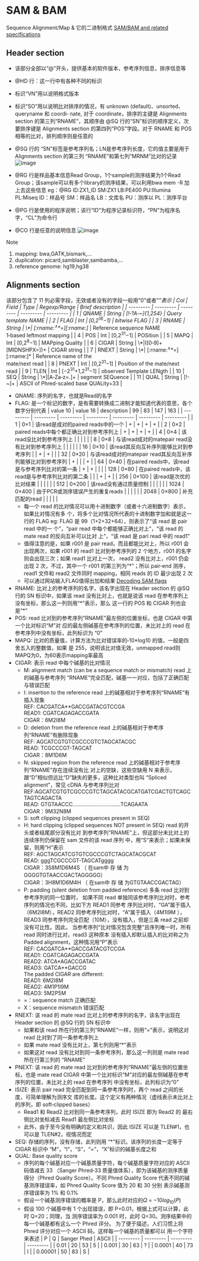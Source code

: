 # SAM & BAM
Sequence Alignment/Map & 它的二进制格式  [SAM/BAM and related specifications](https://samtools.github.io/hts-specs/)

## Header section
+ 该部分全部以“@”开头，提供基本的软件版本，参考序列信息，排序信息等
+ @HD 行：这一行中有各种不同的标识
+ 标识“VN”用以说明格式版本
+ 标识“SO”用以说明比对排序的情况，有 unknown (default)、unsorted、queryname 和 coordi‑
nate, 对于 coordinate，排序的主键是 Alignments section 的第三列“RNAME”，其顺序由 @SQ
行的“SN”标识的顺序定义，次要排序键是 Alignments section 的第四列“POS”字段。对于
RNAME 和 POS 相等的比对，排列顺序则是任意的
+ @SQ 行的 “SN”标签是参考序列名；LN是参考序列长度，它的值主要是用于 Alignments section 的第三列
“RNAME”和第七列“MRNM”比对的记录
![image](https://github.com/sammyxue0616/database/assets/167417350/b42eda1b-8681-4d1c-992e-2d4d6de8e285)

+ @RG 行是样品基本信息Read Group，1个sample的测序结果为1个Read Group；该sample可以有多个library的测序结果，可以利用bwa mem -R 加上去这些信息 eg：@RG ID:ZX1_ID SM:ZX1 LB:PE400 PU:Illumina PL:Miseq ID：样品号 SM：样品名 LB：文库名 PU：测序以 PL：测序平台
+ @PG 行是使用的程序说明；该行“ID”为程序记录标识符，“PN”为程序名字，“CL”为命令行
+ @CO 行是任意的说明信息
![image](https://github.com/sammyxue0616/database/assets/167417350/53b21d4e-646a-4bd0-8e4f-53512763e3dd)

> [!NOTE]
> 1. mapping: bwa,GATK,bismark,...
> 2. duplication: picard,samblaster,sambamba,...
> 3. reference genome: hg19,hg38

## Alignments section
该部分包含了 11 列必需字段，无效或者没有的字段一般用“0”或者“*”表示
| Col | Field | Type | Regexp/Range | Brief description |
| --------- | --------- | --------- | --------- | --------- |
| 1 | QNAME | String | \[!‑?A‑~]\{1,254} | Query template NAME |
| 2 | FLAG | Int | \[0,2<sup>16</sup>−1] | bitwise FLAG |
| 3 | RNAME | String | \\\*\| \[:rname:<sup>∧</sup>\*=]\[:rname:]* | Reference sequence NAME<br>1‑based leftmost mapping |
| 4 | POS | Int | \[0,2<sup>31</sup>−1] | POSition |
| 5 | MAPQ | Int | \[0,2<sup>8</sup>−1] | MAPping Quality |
| 6 | CIGAR | String |  \\\*\|\(\[0‑9]+\[MIDNSHPX=])+ | CIGAR string |
| 7 | RNEXT | String | \\\*\| \[:rname:<sup>∧</sup>\*=]\[:rname:]* | Reference name of the<br>mate/next read |
| 8 | PNEXT | Int |  \[0,2<sup>31</sup>−1] | Position of the mate/next<br>read |
| 9 | TLEN | Int | \[−2<sup>31</sup>+1,2<sup>31</sup>−1] | observed Template LENgth |
| 10 | SEQ | String | \\\*\|\[A‑Za‑z=.]+ | segment SEQuence |
| 11 | QUAL | String | \[!-~]+ | ASCII of Phred-scaled base QUALity+33 |
+ QNAME: 序列的名字，也就是Read的名字
+ FLAG: 是一个标记的数字，是有需要转换成二进制才能知道代表的意思，各个数字分别代表
  | value 10 | value 16 | description | 99 | 83 | 147 | 163 |
  | --------- | --------- | --------- | --------- | --------- | --------- | --------- |
  | 1 | 0×1 | 该read是成对的paired reads中的一个 | \+ | \+ | \+ | \+ |
  | 2 | 0×2 | paired reads中每个都正确比对到参考序列上 | \+ | \+ | \+ | \+ |
  | 4 | 0×4 | 该read没比对到参考序列上 | | | | |
  | 8 | 0×8 | 与该read成对的matepair read没有比对到参考序列上 | | | | |
  | 16 | 0×10 | 该read其反向互补序列能够比对到参考序列 | | \+ | \+ | |
  | 32 | 0×20 | 与该read成对的matepair read其反向互补序列能够比对到参考序列 | \+ | | | \+ |
  | 64 | 0×40 | 在paired reads中，该read是与参考序列比对的第一条 | \+ | \+ | | |
  | 128 | 0×80 | 在paired reads中，该read是与参考序列比对的第二条 | | | \+ | \+ |
  | 256 | 0×100 | 该read是次优的比对结果 | | | | |
  | 512 | 0×200 | 该read没有通过质量控制 | | | | |
  | 1024 | 0×400 | 由于PCR或测序错误产生的重复reads | | | | |
  | 2048 | 0×800 | 补充匹配的read | | | | |
  - 每一个 read 的比对情况可以用十进制数字（或者十六进制数字）表示，如果比对情况有多
个，将多个比对情况所代表的十进制数字加和就是这一行的 FLAG
    eg: FLAG 是 99（1+2+32+64），则表示了“该 read 是 pair read 中的一
个”，“pair read 中每个都能够正确比对上”，“该 read 的 mate read 的反向互补可以比对
上”，“该 read 是 pari read 中的 read1”
   - 值得注意的是，如果 r001 是 pair read，而且都能比对上，所以 r001 会出现两次，如果 r001 的
read1 比对到参考序列的 2 个地方，r001 的名字则会出现三次；如果 read1 比对上一次，
read2 没有比对上，r001 仍会出现 2 次，不过，其中一个 r001 的第三列为“*”；所以 pair‑end
测序，read1 文件和 read2 文件同时 mapping，相同 reads 的 ID 最少出现 2 次
    - 可以通过网站输入FLAG值得出加和结果 [Decoding SAM flags](https://broadinstitute.github.io/picard/explain‑flags.html)
+ RNAME: 比对上的参考序列的名字，该名字出现在 Header section 的 @SQ 行的 SN 标识中，如果该
read 没有比对上，也就是说该 read 在参考序列上没有坐标，那么这一列则用“\*”表示，那么
这一行的 POS 和 CIGAR 列也会是“*”
+ POS: read 比对到的参考序列“RNAME”最左侧的位置坐标，也是 CIGAR 中第一个比对标识“M”对
应的最左侧碱基在参考序列的位置，未比对上的 read 在参考序列中没有坐标，此列标识为
“0”
+ MAPQ: 比对的质量值，计算方法为比对错误率的‑10*log10 的值，一般是四舍五入的整数值，如果
是 255，说明该比对值无效，unmapped read则MAPQ为0，为60表示mapping率最高
+ CIGAR: 表示 read 中每个碱基的比对情况
  - M: alignment match (can be a sequence match or mismatch) read 上的碱基与参考序列
“RNAME”完全匹配，碱基一一对应，包括了正确匹配与错误匹配
  - I: insertion to the reference read 上的碱基相对于参考序列“RNAME”有插入现象<br>REF: CACGATCA**GACCGATACGTCCGA<br>READ1: CGATCAGAGACCGATA<br>CIGAR：6M2I8M
  - D: deletion from the reference read 上的碱基相对于参考序列“RNAME”有删除现象<br>REF: AGCATCGTGTCGCCCGTCTAGCATACGC<br>READ: TCGCCCGT-TAGCAT<br>CIGAR：8M1D6M
  - N: skipped region from the reference read 上的碱基相对于参考序列“RNAME”存在连续没有比
对上的空缺，这些空缺用 N 来表示，跟“D”相似但远比“D”缺失的更多，这种比对类型也叫
“Spliced alignment”，常见 cDNA 与参考序列比对<br>REF:AGCATCGTGTCGCCCGTCTAGCATACGCATGATCGACTGTCAGCTAGTCAGACTA<br>READ: GTGTAACCC................................TCAGAATA<br>CIGAR：9M32N8M
  - S: soft clipping \(clipped sequences present in SEQ)
  - H: hard clipping \(clipped sequences NOT present in SEQ) read 的开头或者结尾部分没有比对
到参考序列”RNAME”上，但这部分未比对上的连续序列仍保留在 sam 文件的该 read 序列
中，用“S”来表示；如果未保留，则用“H”表示<br>REF: AGCTAGCATCGTGTCGCCCGTCTAGCATACGCAT<br>READ: gggTCGCCCGT-TAGCATgggg<br>CIGAR：3S8M1D6M4S （ 在sam中 存 储 为GGGGTGTAACCGACTAGGGGG）<br>CIGAR：3H8M1D6M4H （ 在sam中 存 储 为GTGTAACCGACTAG）
  - P: padding \(silent deletion from padded reference) 多条 read 比对到参考序列的同一位置时，
如果不同 read 单独同该参考序列比对时，参考序列的情况也不同，比如下方 READ1 同参考
序列比对时，“GA”属于插入（6M2I8M），READ2 同参考序列比对时，“A”属于插入（4M1I9M ），
READ3 同参考序列完全匹配（10M），没有插入，但是三条 read 之前却没有可比性。因此，
当参考序列“比对情况包含完整”且序列唯一时，所有 read 同时进行比对，read3 这种原本
没有插入却默认插入的比对称之为 Padded alignment，这种情况用“P”表示<br>REF: CACGATCA\**GACCGATACGTCCGA<br>READ1: CGATCAGAGACCGATA<br>READ2: ATCA\*AGACCGATAC<br>READ3: GATCA**GACCG<br>The padded CIGAR are different:<br>READ1: 6M2I8M<br>READ2: 4M1P1I9M<br>READ3: 5M2P5M
  - =：sequence match 正确匹配
  - X：sequence mismatch 错误匹配
+ RNEXT: 该 read 的 mate read 比对上的参考序列的名字，该名字出现在 Header section 的 @SQ 行的
SN 标识中
  - 如果和该 read 所在行的第三列“RNAME”一样，则用“=”表示，说明这对 read 比对到了同一条参考序列上
  - 如果 mate read 没有比对上，第七列则用“*”表示
  - 如果这对 read 没有比对到同一条参考序列，那么这一列则是 mate read 所在行第三列的
“RNAME”
+ PNEXT: 该 read 的 mate read 比对到的参考序列“RNAME”最左侧的位置坐标，也是 mate read CIGAR
中第一个比对标识“M”对应的最左侧碱基在参考序列的位置，未比对上的 read 在参考序列
中没有坐标，此列标识为“0”
+ ISIZE: 表示 pair read 完全匹配到同一条参考序列时，两个 read 之间的长度，可简单理解为测序文
库的长度。这个定义有两种情况（虚线表示未比对上的序列，即 soft‑clipped bases）
  - Read1 和 Read2 比对到同一条参考序列，此时 ISIZE 即为 Read2 的
最右侧比对坐标减去 Read1 最左侧比对坐标
  - 此外，由于至今没有明确的定义和共识，因此 ISIZE 可以是 TLEN#1，也
可以是 TLEN#2，视情况而定
+ SEQ: 存储的序列，没有存储，此列则用 “*”标识。该序列的长度一定等于 CIGAR 标识中
“M”，“I”，“S”，“=”，“X”标识的碱基长度之和
+ QUAL: Base quality score
  - 序列的每个碱基对应一个碱基质量字符，每个碱基质量字符对应的 ASCII 码值减去 33
（Sanger Phred‑33 质量值体系），即为该碱基的测序质量得分（Phred Quality Score）。不同
Phred Quality Score 代表不同的碱基测序错误率，如 Phred Quality Score 值为 20 和 30 分别
表示碱基测序错误率为 1% 和 0.1%
  - 假设一个碱基测序错误的概率是 P，那么此时对应的𝑄 = −10𝑙𝑜𝑔<sub>10</sub>\(𝑃)
  - 假设 100 个碱基中有 1 个出现错误，即 P=0.01，根据上式可以计算，此时 Q=20；同理，当
测序错误率为 0.001 时，此时 Q=30。测序结果中的每一个碱基都有这么一个 Phred 评分。
为了便于描述，人们习惯上将 Phred 评分对应一个 ASCII 码，这样每一个碱基的质量都可以
用一个字符来表述
    | P | Q | Sanger Phed | ASCII |
    | --------- | --------- | --------- | --------- |
    | 0.01 | 20 | 53 | 5 |
    | 0.001 | 30 | 63 | ? |
    | 0.0001 | 40 | 73 | I |
    | 0.00001 | 50 | 83 | S |
